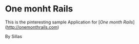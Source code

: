 # One monht Rails

This is the pinteresting sample Application for [*One month Rails*] (http://onemonthrails.com)

By Sillas
